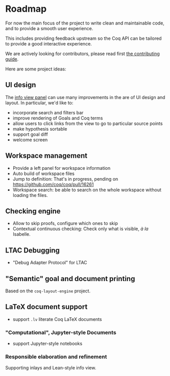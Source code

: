 # Roadmap

For now the main focus of the project to write clean and maintainable
code, and to provide a smooth user experience.

This includes providing feedback upstream so the Coq API can be
tailored to provide a good interactive experience.

We are actively looking for contributors, please read first [the
contributing guide](../CONTRIBUTING.md).

Here are some project ideas:

## UI design

The [info view panel](../editor/code/views/info/index.tsx) can use many
improvements in the are of UI design and layout. In particular, we'd
like to:

- incorporate search and filters bar
- improve rendering of Goals and Coq terms
- allow users to click links from the view to go to particular source points
- make hypothesis sortable
- support goal diff
- welcome screen

## Workspace management

- Provide a left panel for workspace information
- Auto build of workspace files
- Jump to definition: That's in progress, pending on https://github.com/coq/coq/pull/16261
- Workspace search: be able to search on the whole workspace without loading the files.

## Checking engine

- Allow to skip proofs, configure which ones to skip
- Contextual continuous checking: Check only what is visible, _à la_ Isabelle.

## LTAC Debugging

- "Debug Adapter Protocol" for LTAC

## "Semantic" goal and document printing

Based on the `coq-layout-engine` project.

## LaTeX document support

- support `.lv` literate Coq LaTeX documents

### "Computational", Jupyter-style Documents

- support Jupyter-style notebooks

### Responsible elaboration and refinement

Supporting inlays and Lean-style info view.
